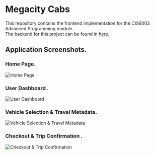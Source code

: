 # Megacity Cabs

This repository contains the frontend implementation for the CIS6003 Advanced Programming module.  
The backend for this project can be found in [here](https://github.com/DamianRavinduPeiris/mega-city-cabs-backend).

## Application Screenshots.

### Home Page.  
![Home Page](https://github.com/user-attachments/assets/9ee4c1df-8365-4f07-b18e-e40b40d11581)

### User Dashboard .
![User Dashboard](https://github.com/user-attachments/assets/2a8b414f-4ab3-4ff4-afc6-b9bcee2b8054)

### Vehicle Selection & Travel Metadata.  
![Vehicle Selection & Travel Metadata](https://github.com/user-attachments/assets/caadab48-1d79-459c-9bcc-ee136a717edc)

### Checkout & Trip Confirmation . 
![Checkout & Trip Confirmation](https://github.com/user-attachments/assets/032e975c-5f80-4c63-b15b-bc91a8c36192)
